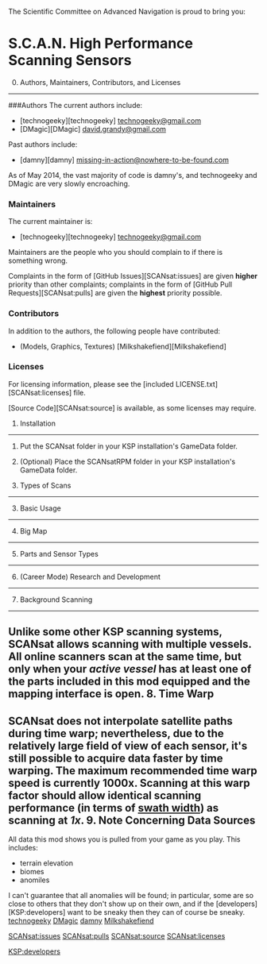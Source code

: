 The Scientific Committee on Advanced Navigation is proud to bring you:

S.C.A.N. High Performance Scanning Sensors
==========================================

0. Authors, Maintainers, Contributors, and Licenses
-------------------------------------------------------------------------------

###Authors
The current authors include:
  + [technogeeky][technogeeky] <technogeeky@gmail.com>
  + [DMagic][DMagic] <david.grandy@gmail.com>

Past authors include:
  + [damny][damny] <missing-in-action@nowhere-to-be-found.com>

As of May 2014, the vast majority of code is damny's, and technogeeky and DMagic are very slowly encroaching.

### Maintainers
The current maintainer is:
  + [technogeeky][technogeeky] <technogeeky@gmail.com>

Maintainers are the people who you should complain to if there is something wrong.

Complaints in the form of [GitHub Issues][SCANsat:issues] are given **higher** priority than other complaints;
complaints in the form of [GitHub Pull Requests][SCANsat:pulls] are given the **highest** priority possible.


### Contributors

In addition to the authors, the following people have contributed:
  + (Models, Graphics, Textures) [Milkshakefiend][Milkshakefiend]

### Licenses

For licensing information, please see the [included LICENSE.txt][SCANsat:licenses] file.

[Source Code][SCANsat:source] is available, as some licenses may require.


1. Installation
-------------------------------------------------------------------------------

  1. Put the SCANsat folder in your KSP installation's GameData folder.
  2. (Optional) Place the SCANsatRPM folder in your KSP installation's GameData folder.

2. Types of Scans
-------------------------------------------------------------------------------
3. Basic Usage
-------------------------------------------------------------------------------
4. Big Map
-------------------------------------------------------------------------------
5. Parts and Sensor Types
-------------------------------------------------------------------------------
6. (Career Mode) Research and Development
-------------------------------------------------------------------------------
7. Background Scanning
-------------------------------------------------------------------------------
Unlike some other KSP scanning systems, SCANsat allows scanning with multiple
vessels.  All online scanners scan at the same time, but only when your *active vessel* has
**at least one** of the parts included in this mod equipped and the mapping interface is open. 
8. Time Warp
-------------------------------------------------------------------------------
SCANsat does not interpolate satellite paths during time warp; nevertheless, due to the relatively large field of view
of each sensor, it's still possible to acquire data faster by time warping. The maximum recommended time warp speed
is currently **1000x**. Scanning at this warp factor should allow identical scanning performance 
(in terms of [swath width](http://en.wikipedia.org/wiki/Swath_width)) as scanning at *1x*.
9. Note Concerning Data Sources
-------------------------------------------------------------------------------

All data this mod shows you is pulled from your game as you play. This
includes:
  * terrain elevation
  * biomes
  * anomiles

I can't guarantee that all anomalies will be found; in particular, some are so close
to others that they don't show up on their own, and if the [developers][KSP:developers] want to be
sneaky then they can of course be sneaky.
[technogeeky](http://forum.kerbalspaceprogram.com/members/110153-technogeeky)
[DMagic](http://forum.kerbalspaceprogram.com/members/59127-DMagic)
[damny](http://forum.kerbalspaceprogram.com/members/80692-damny)
[Milkshakefiend](http://forum.kerbalspaceprogram.com/members/72507-Milkshakefiend)

[SCANsat:issues](https://github.com/technogeeky/SCANsat/issues)
[SCANsat:pulls](https://github.com/technogeeky/SCANsat/pulls)
[SCANsat:source](https://github.com/technogeeky/SCANsat)
[SCANsat:licenses](https://github.com/technogeeky/SCANsat/blob/master/LICENSE.txt)

[KSP:developers](https://kerbalspaceprogram.com/index.php)


